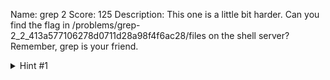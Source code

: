 Name: grep 2
Score: 125
Description: This one is a little bit harder. Can you find the flag in /problems/grep-2_2_413a577106278d0711d28a98f4f6ac28/files on the shell server? Remember, grep is your friend.
<details><summary>Hint #1</summary>grep <a href="https://ryanstutorials.net/linuxtutorial/grep.php">tutorial</a></details>